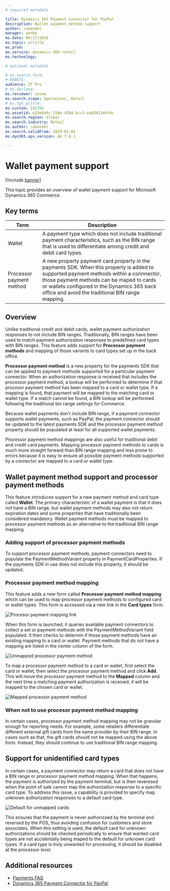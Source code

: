 ```yaml
---
# required metadata

title: Dynamics 365 Payment Connector for PayPal
description: Wallet payment method support
author: rubendel
manager: annbe
ms.date: 08/17/2020
ms.topic: article
ms.prod: 
ms.service: dynamics-365-retail
ms.technology: 

# optional metadata

# ms.search.form: 
# ROBOTS: 
audience: IT Pro
# ms.devlang: 
ms.reviewer: josaw
ms.search.scope: Operations, Retail
# ms.tgt_pltfrm: 
ms.custom: 141393
ms.assetid: e23e944c-15de-459d-bcc5-ea03615ebf4c
ms.search.region: Global
ms.search.industry: Retail
ms.author: rubendel
ms.search.validFrom: 2019-01-01
ms.dyn365.ops.version: AX 7.0.1

---
```


# Wallet payment support

[!include [banner](../includes/banner.md)]

This topic provides an overview of wallet payment support for Microsoft Dynamics 365 Commerce.  

## Key terms

| Term | Description |
|---|---|
| Wallet | A payment type which does not include traditional payment characteristics, such as the BIN range that is used to differentiate among credit and debit card types. |
| Processor payment method | A new property payment card property in the payments SDK. When this property is added to supported payment methods within a connnector, those payment methods can be maped to cards or wallets configured in the Dynamics 365 back office and avoid the traditional BIN range mapping. 

## Overview

Unlike traditional credit and debit cards, wallet payment authorization responses to not include BIN ranges. Traditionally, BIN ranges have been used to match payment authorization responses to predefined card types with BIN ranges. This feature adds support for **Processor payment methods** and mapping of those variants to card types set up in the back office.

**Processor payment method** is a new property for the payments SDK that can be applied to payment methods supported for a particular payment connector. When an authorization response is received that includes the processor payment method, a lookup will be performed to determine if that procesor payment method has been mapped to a card or wallet type. If a mapping is found, that payment will be mapped to the matching card or wallet type. If a match cannot be found, a BIN lookup will be performed following the traditional bin range settings for Commerce. 

Because wallet payments don't include BIN range, if a payment connector supports wallet payments, such as PayPal, the payment connector should be updated to the latest payments SDK and the processor payment method property should be populated at least for all supported wallet payments. 

Processor payment method mappings are also useful for traditional debit and credit card payments. Mapping processor payment methods to cards is much more straight forward than BIN range mapping and less prone to errors because it is easy to ensure all possible payment methods supported by a connector are mapped to a card or wallet type. 

## Wallet payment method support and processor payment methods

This feature introduces support for a new payment method and card type called **Wallet**. The primary characteristic of a wallet payment is that it does not have a BIN range, but wallet payment methods may also not return expiration dates and some properties that have traditionally been considered mandatory. Wallet payment methods must be mapped to processor payment methods as an alternative to the traditional BIN range mapping. 

### Adding support of processor payment methods

To support processor payment methods, payment connectors need to populate the PaymentMethodVariant property in PaymentCardProperties. If the payments SDK in use does not include this property, it should be updated. 

### Processor payment method mapping

This feature adds a new form called **Processor payment method mapping** which can be used to map processor payment methods to configured card or wallet types. This form is accessed via a new link in the **Card types** form.

![Procesor payment mapping link](../media/Payments/ProcPmtMap.png)

When this form is launched, it queries available payment connectors to collect a set or payment methods with the PaymentMethodVariant field populated. It then checks to determin if those payment methods have an existing mapping to a card or wallet. Payment methods that do not have a mapping are listed in the center column of the form. 

![Unmapped processor payment method](../media/Payments/Unmapped.png)

To map a processor payment method to a card or wallet, first select the card or wallet, then select the processor payment method and click **Add**. This will move the processor payment method to the **Mapped** column and the next time a matching payment authorization is received, it will be mapped to the chosen card or wallet.

![Mapped processor payment method](../media/Payments/Mapped.png)

### When not to use procesor payment method mapping

In certain cases, processor payment method mapping may not be granular enough for reporting needs. For example, some retailers differentiate different external gift cards from the same provider by their BIN range. In cases such as that, the gift cards should not be mapped using the above form. Instead, they should continue to use traditional BIN range mapping. 

## Support for unidentified card types

In certain cases, a payment connector may return a card that does not have a BIN range or processor payment method mapping. When that happens, the payment is authorized by the payment terminal, but is then reveresed when the point of sale cannot map the authorization response to a specific card type. To address this issue, a capability is provided to specify map unknown authorization responses to a default card type. 

![Default for unmapped cards](../media/Payments/DefaultUnMapped.png)

This ensures that the payment is never authorizaed by the terminal and reversed by the POS, thus avoiding confusion for customers and store associates. When this setting is used, the default card for unknown authorizations should be checked periodically to ensure that wanted card types are not accidentally being maped to the default for unknown card types. If a card type is truly unwanted for processing, it should be disabled at the processor level. 

## Additional resources

- [Payments FAQ](https://docs.microsoft.com/dynamics365/unified-operations/retail/dev-itpro/payments-retail)
- [Dynamics 365 Payment Connector for PayPal](paypal.md)
